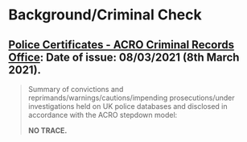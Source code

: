 # Background/Criminal Check

## [Police Certificates - ACRO Criminal Records Office](https://www.acro.police.uk/police_certificates.aspx): **Date of issue:** 08/03/2021 (8th March 2021).

> Summary of convictions and reprimands/warnings/cautions/impending prosecutions/under investigations held on UK police databases and disclosed in accordance with the ACRO stepdown model:
>
> **NO TRACE.**
